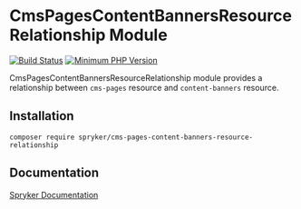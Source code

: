 # CmsPagesContentBannersResourceRelationship Module
[![Build Status](https://travis-ci.org/spryker/cms-pages-content-banners-resource-relationship.svg)](https://travis-ci.org/spryker/cms-pages-content-banners-resource-relationship)
[![Minimum PHP Version](https://img.shields.io/badge/php-%3E%3D%207.2-8892BF.svg)](https://php.net/)

CmsPagesContentBannersResourceRelationship module provides a relationship between `cms-pages` resource and `content-banners` resource.
## Installation

```
composer require spryker/cms-pages-content-banners-resource-relationship
```

## Documentation

[Spryker Documentation](https://academy.spryker.com/developing_with_spryker/module_guide/modules.html)
